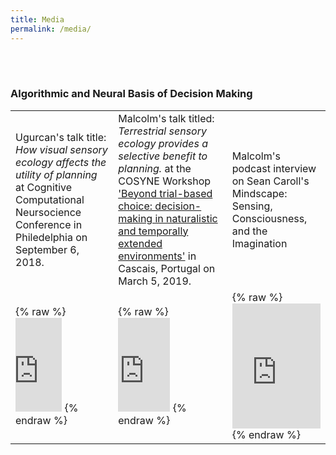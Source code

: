 ```yaml
---
title: Media
permalink: /media/
---
```

<br><br>

### Algorithmic and Neural Basis of Decision Making



<table class="media">        
        <tr>
            <td>
                    Ugurcan's talk title: <i> How visual sensory ecology affects the utility of planning</i>
                at Cognitive Computational Neursocience Conference in Philedelphia on September 6, 2018.</td>
            <td>
                    Malcolm's talk titled: <i>Terrestrial sensory ecology provides a selective benefit to planning.</i>
                    at the COSYNE Workshop 
                    <a href="https://www.cosyne.org/c/index.php?title=Workshops2019_naturalistic_decisions">
                    'Beyond trial-based choice: decision-making in naturalistic and temporally extended environments'</a> 
                    in Cascais, Portugal on March 5, 2019.</td>
            <td>
                Malcolm's podcast interview on Sean Caroll's Mindscape: 
                    Sensing, Consciousness, and the Imagination</td>
        </tr>       
        <tr>
            <td> {% raw %}
                <iframe width="50%" height="50%" src="https://www.youtube.com/embed/yKILeeI_9n0?start=22" frameborder="0" allow="accelerometer; autoplay; encrypted-media; gyroscope; picture-in-picture" allowfullscreen></iframe>
                {% endraw %}
            </td>
            <td> {% raw %}
                 <iframe width="50%" height="50%" src="https://www.youtube.com/embed/Q3H-5Z3-6gM" frameborder="0" allow="accelerometer; autoplay; encrypted-media; gyroscope; picture-in-picture" allowfullscreen></iframe>
                 {% endraw %}
            </td>
            <td> 
                    {% raw %}
                    <iframe src="https://art19.com/shows/sean-carrolls-mindscape/episodes/e1b941fa-0a10-4f73-8a5a-1d916290d413/embed?theme=dark-blue" width="100%" height="200px" frameborder="no" border="0" marginwidth="0" scrolling="no"></iframe>
                    {% endraw %}
            </td>
        </tr>
</table>
